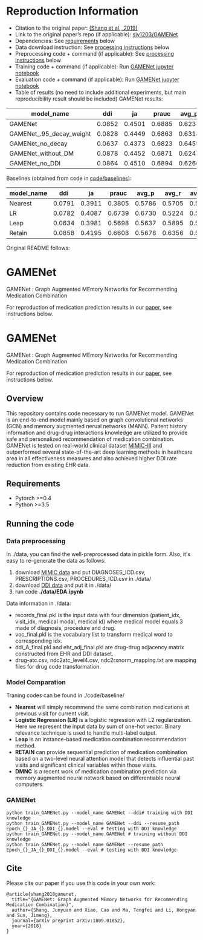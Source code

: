 # Reproduction Information
- Citation to the original paper: [(Shang et al., 2019)](https://arxiv.org/abs/1809.01852)
- Link to the original paper’s repo (if applicable): [sjy1203/GAMENet](https://github.com/sjy1203/GAMENet)
- Dependencies: See [requirements](#requirements) below
- Data download instruction: See [processing instructions](#running-the-code) below 
- Preprocessing code + command (if applicable): See [processing instructions](#running-the-code) below
- Training code + command (if applicable): Run [GAMENet jupyter notebook](GAMENet.ipynb)
- Evaluation code + command (if applicable): Run [GAMENet jupyter notebook](GAMENet.ipynb)
- Table of results (no need to include additional experiments, but main reproducibility result should be included)
GAMENet results:

| model_name               | ddi    | ja     | prauc  | avg_p  | avg_r  | avg_f1 |
|--------------------------|--------|--------|--------|--------|--------|--------|
| GAMENet                  | 0.0852 | 0.4501 | 0.6885 | 0.6231 | 0.6277 | 0.6072 |
| GAMENet_.95_decay_weight | 0.0828 | 0.4449 | 0.6863 | 0.6318 | 0.6103 | 0.6026 |
| GAMENet_no_decay         | 0.0637 | 0.4373 | 0.6823 | 0.6459 | 0.5852 | 0.5955 |
| GAMENet_without_DM       | 0.0878 | 0.4452 | 0.6871 | 0.6247 | 0.6191 | 0.6030 |
| GAMENet_no_DDI           | 0.0864 | 0.4510 | 0.6894 | 0.6260 | 0.6274 | 0.6081 |

Baselines (obtained from code in [code/baselines](code/baseline)):

| model_name | ddi    | ja     | prauc  | avg_p  | avg_r  | avg_f1 |
|------------|--------|--------|--------|--------|--------|--------|
| Nearest    | 0.0791 | 0.3911 | 0.3805 | 0.5786 | 0.5705 | 0.5465 |
| LR         | 0.0782 | 0.4087 | 0.6739 | 0.6730 | 0.5224 | 0.5669 |
| Leap       | 0.0634 | 0.3981 | 0.5698 | 0.5637 | 0.5895 | 0.5559 |
| Retain     | 0.0858 | 0.4195 | 0.6608 | 0.5678 | 0.6356 | 0.5805 |


Original README follows:

# GAMENet
GAMENet : Graph Augmented MEmory Networks for Recommending Medication Combination

For reproduction of medication prediction results in our [paper](https://arxiv.org/abs/1809.01852), see instructions below.
# GAMENet
GAMENet : Graph Augmented MEmory Networks for Recommending Medication Combination

For reproduction of medication prediction results in our [paper](https://arxiv.org/abs/1809.01852), see instructions below.

## Overview
This repository contains code necessary to run GAMENet model. GAMENet is an end-to-end model mainly based on graph convolutional networks (GCN) and memory augmented nerual networks (MANN). Paitent history information and drug-drug interactions knowledge are utilized to provide safe and personalized recommendation of medication combination. GAMENet is tested on real-world clinical dataset [MIMIC-III](https://mimic.physionet.org/) and outperformed several state-of-the-art deep learning methods in heathcare area in all effectiveness measures and also achieved higher DDI rate reduction from existing EHR data.


## Requirements
- Pytorch >=0.4
- Python >=3.5


## Running the code
### Data preprocessing
In ./data, you can find the well-preprocessed data in pickle form. Also, it's easy to re-generate the data as follows:
1.  download [MIMIC data](https://mimic.physionet.org/gettingstarted/dbsetup/) and put DIAGNOSES_ICD.csv, PRESCRIPTIONS.csv, PROCEDURES_ICD.csv in ./data/
2.  download [DDI data](https://www.dropbox.com/s/8os4pd2zmp2jemd/drug-DDI.csv?dl=0) and put it in ./data/
3.  run code **./data/EDA.ipynb**

Data information in ./data:
  - records_final.pkl is the input data with four dimension (patient_idx, visit_idx, medical modal, medical id) where medical model equals 3 made of diagnosis, procedure and drug.
  - voc_final.pkl is the vocabulary list to transform medical word to corresponding idx.
  - ddi_A_final.pkl and ehr_adj_final.pkl are drug-drug adjacency matrix constructed from EHR and DDI dataset.
  - drug-atc.csv, ndc2atc_level4.csv, ndc2rxnorm_mapping.txt are mapping files for drug code transformation.
  
  
### Model Comparation
 Traning codes can be found in ./code/baseline/
 
 - **Nearest** will simply recommend the same combination medications at previous visit for current visit.
 - **Logistic Regression (LR)** is a logistic regression with L2 regularization. Here we represent the input data by sum of one-hot vector. Binary relevance technique is used to handle multi-label output.
 - **Leap** is an instance-based medication combination recommendation method.
 - **RETAIN** can provide sequential prediction of medication combination based on a two-level neural attention model that detects influential past visits and significant clinical variables within those visits.
 - **DMNC** is a recent work of medication combination prediction via memory augmented neural network based on differentiable neural computers. 
 
 
 ### GAMENet
 ```
 python train_GAMENet.py --model_name GAMENet --ddi# training with DDI knowledge
 python train_GAMENet.py --model_name GAMENet --ddi --resume_path Epoch_{}_JA_{}_DDI_{}.model --eval # testing with DDI knowledge
 python train_GAMENet.py --model_name GAMENet # training without DDI knowledge
 python train_GAMENet.py --model_name GAMENet --resume_path Epoch_{}_JA_{}_DDI_{}.model --eval # testing with DDI knowledge
 ```
 
## Cite 

Please cite our paper if you use this code in your own work:

```
@article{shang2018gamenet,
  title="{GAMENet: Graph Augmented MEmory Networks for Recommending Medication Combination}",
  author={Shang, Junyuan and Xiao, Cao and Ma, Tengfei and Li, Hongyan and Sun, Jimeng},
  journal={arXiv preprint arXiv:1809.01852},
  year={2018}
}
```
